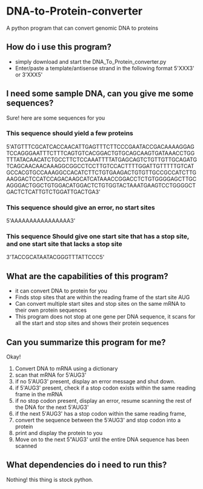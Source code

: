 # DNA-to-Protein-converter
A python program that can convert genomic DNA to proteins

## How do i use this program?

- simply download and start the DNA_To_Protein_converter.py
- Enter/paste a template/antisense strand in the following format 5'XXX3' or 3'XXX5'

## I need some sample DNA, can you give me some sequences?

Sure! here are some sequences for you

### This sequence should yield a few proteins
5'ATGTTTCGCATCACCAACATTGAGTTTCTTCCCGAATACCGACAAAAGGAGTCCAGGGAATTTCTTTCAGTGTCACGGACTGTGCAGCAAGTGATAAACCTGGTTTATACAACATCTGCCTTCTCCAAATTTTATGAGCAGTCTGTTGTTGCAGATGTCAGCAACAACAAAGGCGGCCTCCTTGTCCACTTTTGGATTGTTTTTGTCATGCCACGTGCCAAAGGCCACATCTTCTGTGAAGACTGTGTTGCCGCCATCTTGAAGGACTCCATCCAGACAAGCATCATAAACCGGACCTCTGTGGGGAGCTTGCAGGGACTGGCTGTGGACATGGACTCTGTGGTACTAAATGAAGTCCTGGGGCTGACTCTCATTGTCTGGATTGACTGA3'

### This sequence should give an error, no start sites
5'AAAAAAAAAAAAAAAA3' 

### This sequence Should give one start site that has a stop site, and one start site that lacks a stop site
3'TACCGCATAATACGGGTTTATTCCC5'

## What are the capabilities of this program?

- it can convert DNA to protein for you 
- Finds stop sites that are within the reading frame of the start site AUG
- Can convert multiple start sites and stop sites on the same mRNA to their own protein sequences
- This program does not stop at one gene per DNA sequence, it scans for all the start and stop sites and shows their protein sequences

## Can you summarize this program for me?
Okay!
1. Convert DNA to mRNA using a dictionary
2. scan that mRNA for 5'AUG3'
3. if no 5'AUG3' present, display an error message and shut down.
4. if 5'AUG3' present, check if a stop codon exists within the same reading frame in the mRNA
5. if no stop codon present, display an error, resume scanning the rest of the DNA for the next 5'AUG3'
6. if the next 5'AUG3' has a stop codon within the same reading frame,
7. convert the sequence between the 5'AUG3' and stop codon into a protein
8. print and display the protein to you
9. Move on to the next 5"AUG3' until the entire DNA sequence has been scanned

## What dependencies do i need to run this?
Nothing! this thing is stock python.

